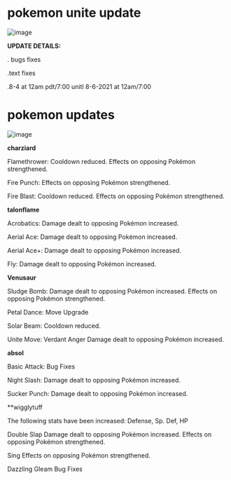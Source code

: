 # pokemon unite update 
![image](https://user-images.githubusercontent.com/62731581/128618137-c57cb62b-010a-497a-86fc-3c9faec636f2.png)


**UPDATE DETAILS:**


. bugs fixes


.text fixes


.8-4 at 12am pdt/7:00 unitl 8-6-2021 at 12am/7:00


# pokemon updates


![image](https://user-images.githubusercontent.com/62731581/128618215-32b486a3-3bc0-4d09-8e5a-7bc490bd8b51.png)


**charziard**

Flamethrower:
Cooldown reduced.
Effects on opposing Pokémon strengthened.

Fire Punch:
Effects on opposing Pokémon strengthened.

Fire Blast:
Cooldown reduced.
Effects on opposing Pokémon strengthened.


**talonflame**

Acrobatics:
Damage dealt to opposing Pokémon increased.

Aerial Ace:
Damage dealt to opposing Pokémon increased.

Aerial Ace+:
Damage dealt to opposing Pokémon increased.

Fly:
Damage dealt to opposing Pokémon increased.


**Venusaur**

Sludge Bomb:
Damage dealt to opposing Pokémon increased.
Effects on opposing Pokémon strengthened.

Petal Dance:
Move Upgrade

Solar Beam:
Cooldown reduced.

Unite Move: Verdant Anger
Damage dealt to opposing Pokémon increased.

**absol**

Basic Attack:
Bug Fixes

Night Slash:
Damage dealt to opposing Pokémon increased.

Sucker Punch:
Damage dealt to opposing Pokémon increased.

**wigglytuff

The following stats have been increased:
Defense, Sp. Def, HP

Double Slap
Damage dealt to opposing Pokémon increased.
Effects on opposing Pokémon strengthened.

Sing
Effects on opposing Pokémon strengthened.

Dazzling Gleam
Bug Fixes
